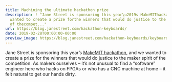 ```yaml
---
title: Machining the ultimate hackathon prize
description: ! "Jane Street is sponsoring this year\u2019s MakeMIThackathon, and we
  wanted to create a prize forthe winners that would do justice to the maker spirit
  of thecompet..."
url: https://blog.janestreet.com/hackathon-keyboards/
date: 2019-02-28T00:00:00-00:00
preview_image: https://blog.janestreet.com/hackathon-keyboards/keyboard.jpg
---
```


<p>Jane Street is sponsoring this year’s <a href="https://makemit.org">MakeMIT
hackathon</a>, and we wanted to create a prize for
the winners that would do justice to the maker spirit of the
competition. As makers ourselves – it’s not unusual to find a
“software” engineer here who hacks on FPGAs or who has a CNC machine
at home – it felt natural to get our hands dirty.</p>
